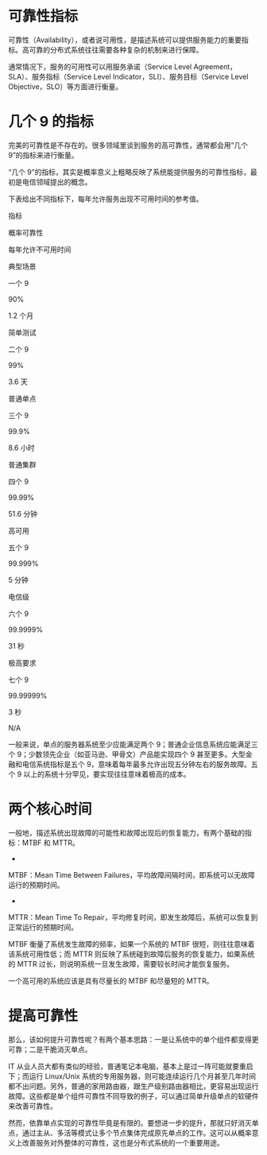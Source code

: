 # 可靠性指标

可靠性（Availability），或者说可用性，是描述系统可以提供服务能力的重要指标。高可靠的分布式系统往往需要各种复杂的机制来进行保障。

通常情况下，服务的可用性可以用服务承诺（Service Level Agreement，SLA）、服务指标（Service Level Indicator，SLI）、服务目标（Service Level Objective，SLO）等方面进行衡量。

# 几个 9 的指标

完美的可靠性是不存在的。很多领域里谈到服务的高可靠性，通常都会用“几个 9”的指标来进行衡量。

“几个 9”的指标，其实是概率意义上粗略反映了系统能提供服务的可靠性指标，最初是电信领域提出的概念。

下表给出不同指标下，每年允许服务出现不可用时间的参考值。

指标

概率可靠性

每年允许不可用时间

典型场景

一个 9

90%

1.2 个月

简单测试

二个 9

99%

3.6 天

普通单点

三个 9

99.9%

8.6 小时

普通集群

四个 9

99.99%

51.6 分钟

高可用

五个 9

99.999%

5 分钟

电信级

六个 9

99.9999%

31 秒

极高要求

七个 9

99.99999%

3 秒

N/A

一般来说，单点的服务器系统至少应能满足两个 9；普通企业信息系统应能满足三个 9；少数领先企业（如亚马逊、甲骨文）产品能实现四个 9 甚至更多。大型金融和电信系统指标是五个 9，意味着每年最多允许出现五分钟左右的服务故障。五个 9 以上的系统十分罕见，要实现往往意味着极高的成本。

# 两个核心时间

一般地，描述系统出现故障的可能性和故障出现后的恢复能力，有两个基础的指标：MTBF 和 MTTR。

- 

  MTBF：Mean Time Between Failures，平均故障间隔时间，即系统可以无故障运行的预期时间。

- 

  MTTR：Mean Time To Repair，平均修复时间，即发生故障后，系统可以恢复到正常运行的预期时间。

MTBF 衡量了系统发生故障的频率，如果一个系统的 MTBF 很短，则往往意味着该系统可用性低；而 MTTR 则反映了系统碰到故障后服务的恢复能力，如果系统的 MTTR 过长，则说明系统一旦发生故障，需要较长时间才能恢复服务。

一个高可用的系统应该是具有尽量长的 MTBF 和尽量短的 MTTR。

# 提高可靠性

那么，该如何提升可靠性呢？有两个基本思路：一是让系统中的单个组件都变得更可靠；二是干脆消灭单点。

IT 从业人员大都有类似的经验，普通笔记本电脑，基本上是过一阵可能就要重启下；而运行 Linux/Unix 系统的专用服务器，则可能连续运行几个月甚至几年时间都不出问题。另外，普通的家用路由器，跟生产级别路由器相比，更容易出现运行故障。这些都是单个组件可靠性不同导致的例子，可以通过简单升级单点的软硬件来改善可靠性。

然而，依靠单点实现的可靠性毕竟是有限的。要想进一步的提升，那就只好消灭单点，通过主从、多活等模式让多个节点集体完成原先单点的工作。这可以从概率意义上改善服务对外整体的可靠性，这也是分布式系统的一个重要用途。